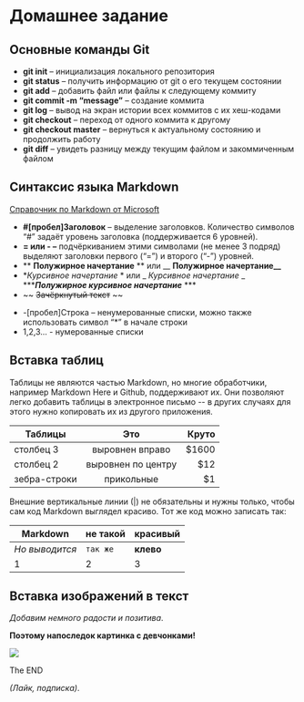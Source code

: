 # Домашнее задание

## Основные команды Git
- **git init** – инициализация локального репозитория
- **git status** – получить информацию от git о его текущем состоянии
- **git add** – добавить файл или файлы к следующему коммиту
- **git commit -m “message”** – создание коммита
- **git log** – вывод на экран истории всех коммитов с их хеш-кодами
- **git checkout** – переход от одного коммита к другому
- **git checkout master** – вернуться к актуальному состоянию и продолжить работу
- **git diff** – увидеть разницу между текущим файлом и закоммиченным файлом
## Синтаксис языка Markdown
[Справочник по Markdown от Microsoft](https://docs.microsoft.com/ru-ru/contribute/markdown-reference)
- **#[пробел]Заголовок** – выделение заголовков. Количество символов “#” задаёт уровень заголовка  (поддерживается 6 уровней).
- **= или - –** подчёркиванием этими символами (не менее 3 подряд) выделяют заголовки  первого (“=”) и второго (“-”) уровней.
- ** **Полужирное начертание** ** или __ **Полужирное начертание__**
- **Курсивное начертание* * или _ _Курсивное начертание_ _
******Полужирное курсивное начертание*** ***
- ~~ ~~Зачёркнутый текст~~ ~~
* -[пробел]Строка – ненумерованные списки, можно также использовать символ “*” в начале строки
* 1,2,3... - нумерованные списки

## Вставка таблиц
Таблицы не являются частью Markdown, но многие обработчики, например Markdown Here и Github, поддерживают их. Они позволяют легко добавить таблицы в электронное письмо -- в других случаях для этого нужно копировать их из другого приложения.

| Таблицы       | Это                | Круто |
| ------------- |:------------------:| -----:|
| столбец 3     | выровнен вправо    | $1600 |
| столбец 2     | выровнен по центру |   $12 |
| зебра-строки  | прикольные         |    $1 |

Внешние вертикальные линии (|) не обязательны и нужны только, чтобы сам код Markdown выглядел красиво. Тот же код можно записать так:

Markdown | не такой | красивый
--- | --- | ---
*Но выводится* | `так же` | **клево**
1 | 2 | 3

## Вставка изображений в текст
*Добавим немного радости и позитива*. 

**Поэтому напоследок картинка с девчонками!**

![](https://kuda-mo.ru/uploads/5dcd62a073fe81a995dbd579d82b8ccc.jpeg)

The END 

*(Лайк, подписка)*.
